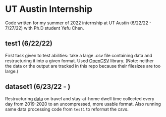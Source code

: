 # UT Austin Internship
Code written for my summer of 2022 internship at UT Austin (6/22/22 - 7/27/22) with Ph.D student Yefu Chen.

## test1 (6/22/22)
First task given to test abilities: take a large .csv file containing data and restructuring it into a given format. Used [OpenCSV](http://opencsv.sourceforge.net) library. (Note: neither the data or the output are tracked in this repo because their filesizes are too large.)

## dataset1 (6/23/22 - )
Restructuring [data](https://app.box.com/folder/112410303785?s=ow0x5ow78ma4hpsrti4wnho8pzdpjrtg) on travel and stay-at-home dwell time collected every day from 2019-2020 to an uncompressed, more usable format. Also running same data processing code from `test1` to reformat the csvs.